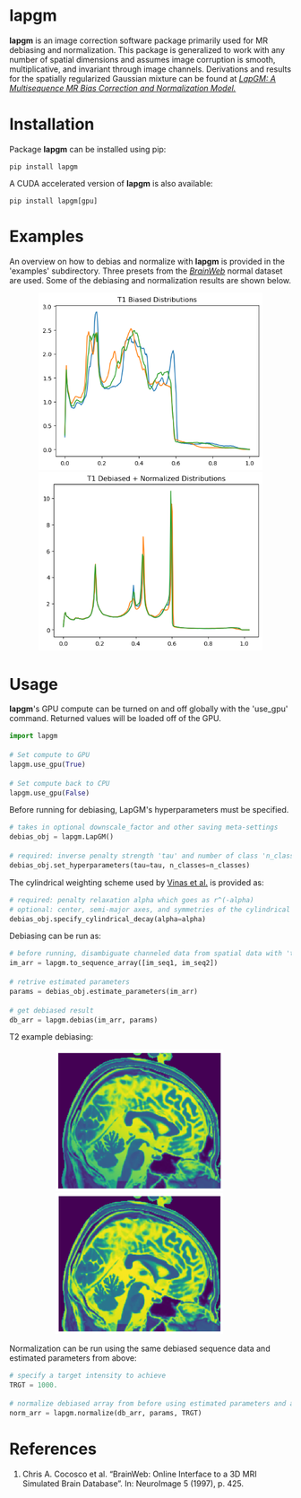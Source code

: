 # lapgm

**lapgm** is an image correction software package primarily used for MR debiasing and normalization. This package is generalized to work with any number of spatial dimensions and assumes image corruption is smooth, multiplicative, and invariant through image channels. Derivations and results for the spatially regularized Gaussian mixture can be found at [*LapGM: A Multisequence MR Bias Correction and Normalization Model.*](https://arxiv.org)

# Installation

Package **lapgm** can be installed using pip:
```
pip install lapgm
```
A CUDA accelerated version of **lapgm** is also available:
```
pip install lapgm[gpu]
```

# Examples

An overview on how to debias and normalize with **lapgm** is provided in the 'examples' subdirectory. Three presets from the [*BrainWeb*](https://brainweb.bic.mni.mcgill.ca/) normal dataset are used. Some of the debiasing and normalization results are shown below.

<p align="center">
  <img width="400" src="https://github.com/lucianoAvinas/lapgm/raw/main/images/biased_data.png">
  <img width="400" src="https://github.com/lucianoAvinas/lapgm/raw/main/images/normalized_data.png">
</p>

# Usage

**lapgm**'s GPU compute can be turned on and off globally with the 'use_gpu' command. Returned values will be loaded off of the GPU.
```python
import lapgm

# Set compute to GPU
lapgm.use_gpu(True)

# Set compute back to CPU
lapgm.use_gpu(False)
```

Before running for debiasing, LapGM's hyperparameters must be specified. 
```python
# takes in optional downscale_factor and other saving meta-settings
debias_obj = lapgm.LapGM()

# required: inverse penalty strength 'tau' and number of class 'n_classes'
debias_obj.set_hyperparameters(tau=tau, n_classes=n_classes)
```

The cylindrical weighting scheme used by [Vinas et al.](https://arxiv.org) is provided as:
```python
# required: penalty relaxation alpha which goes as r^(-alpha)
# optional: center, semi-major axes, and symmetries of the cylindrical ellipse
debias_obj.specify_cylindrical_decay(alpha=alpha)
```

Debiasing can be run as:
```python
# before running, disambiguate channeled data from spatial data with 'to_sequence array'
im_arr = lapgm.to_sequence_array([im_seq1, im_seq2])

# retrive estimated parameters
params = debias_obj.estimate_parameters(im_arr)

# get debiased result
db_arr = lapgm.debias(im_arr, params)
```
T2 example debiasing:
<p align="center">
  <img width="300" src="https://github.com/lucianoAvinas/lapgm/raw/main/images/t2_biased.png">
  &nbsp;&nbsp;&nbsp;&nbsp;&nbsp;&nbsp;&nbsp;&nbsp;&nbsp;
  <img width="300" src="https://github.com/lucianoAvinas/lapgm/raw/main/images/t2_debiased.png">
  &nbsp;&nbsp;&nbsp;&nbsp;&nbsp;&nbsp;&nbsp;&nbsp;&nbsp;
</p>

Normalization can be run using the same debiased sequence data and estimated parameters from above:
```python
# specify a target intensity to achieve
TRGT = 1000.

# normalize debiased array from before using estimated parameters and a target intensity
norm_arr = lapgm.normalize(db_arr, params, TRGT)
```

# References
1. Chris A. Cocosco et al. “BrainWeb: Online Interface to a 3D MRI Simulated Brain Database”. In: NeuroImage 5 (1997), p. 425.